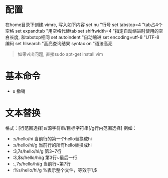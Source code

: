 # 配置
在home目录下创建.vimrc, 写入如下内容
set nu              "行号
set tabstop=4       "tab占4个空格
set expandtab       "用空格代替tab
set shiftwidth=4    "指定自动缩进时使用的空白长度, 和tabstop相同
set autoindent      "自动缩进
set encoding=utf-8  "UTF-8编码
set hlsearch        "高亮查询结果
syntax on           "语法高亮

> 如果vi出问题, 直接sudo apt-get install vim

# 基本命令
- u       撤销

# 文本替换
格式：[行范围选择]s/源字符串/目标字符串[/g行内范围选择]
例如：
- :s/hello/hi         当前行的第一个hello替换成hi
- :s/hello/hi/g       当前行的所有hello替换成hi
- :3,7s/hello/hi/g    第3~7行
- :3,$s/hello/hi/g    第3行~最后一行
- :.,7s/hello/hi/g    当前行~第7行
- :%s/hello/hi/g      %表示整个文件，等效于1,$